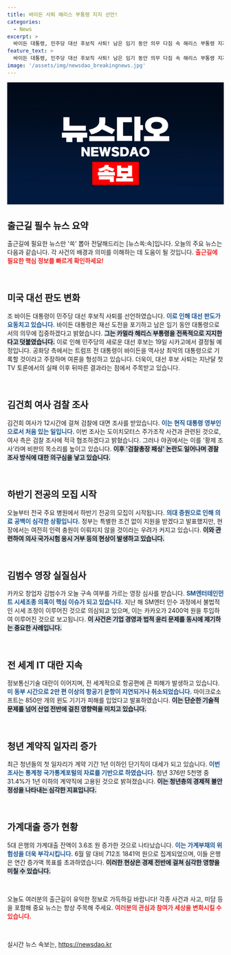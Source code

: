 ```yaml
---
title: 바이든 사퇴 해리스 부통령 지지 선언!
categories:
  - News
excerpt: >
  바이든 대통령, 민주당 대선 후보직 사퇴! 남은 임기 동안 의무 다짐 속 해리스 부통령 지지 밝혀. 공화당은 바이든의 결정에 강력한 반발, 미 대선판이 요동치고 있다. 클릭하고 더 알아보세요!
feature_text: >
  바이든 대통령, 민주당 대선 후보직 사퇴! 남은 임기 동안 의무 다짐 속 해리스 부통령 지지 밝혀. 공화당은 바이든의 결정에 강력한 반발, 미 대선판이 요동치고 있다. 클릭하고 더 알아보세요!
image: '/assets/img/newsdao_breakingnews.jpg'
---
```


<p><img src="/assets/img/newsdao_breakingnews.jpg" alt="ranknews 속보" /></p>

<h2 data-ke-size="size26">출근길 필수 뉴스 요약</h2>

<p data-ke-size="size16">출근길에 필요한 뉴스만 '쏙' 뽑아 전달해드리는 [뉴스쏙:속]입니다. 오늘의 주요 뉴스는 다음과 같습니다. 각 사건의 배경과 의미를 이해하는 데 도움이 될 것입니다. <b><span style="color: #ee2323;">출근길에 필요한 핵심 정보를 빠르게 확인하세요!</span></b></p>

<p data-ke-size="size16">&nbsp;</p>

<h2 data-ke-size="size26">미국 대선 판도 변화</h2>

<p data-ke-size="size16">조 바이든 대통령이 민주당 대선 후보직 사퇴를 선언하였습니다. <b><span style="color: #1a5490;">이로 인해 대선 판도가 요동치고 있습니다.</span></b> 바이든 대통령은 재선 도전을 포기하고 남은 임기 동안 대통령으로서의 의무에 집중하겠다고 밝혔습니다. <b><span style="background-color: #21538527;">그는 카멀라 해리스 부통령을 전폭적으로 지지한다고 덧붙였습니다.</span></b> 이로 인해 민주당의 새로운 대선 후보는 19일 시카고에서 결정될 예정입니다. 공화당 측에서는 트럼프 전 대통령이 바이든을 역사상 최악의 대통령으로 기록할 것이라고 주장하며 여론을 형성하고 있습니다. 더욱이, 대선 후보 사퇴는 지난달 첫 TV 토론에서의 실패 이후 뒤따른 결과라는 점에서 주목받고 있습니다.</p>

<p data-ke-size="size16">&nbsp;</p>

<h2 data-ke-size="size26">김건희 여사 검찰 조사</h2>

<p data-ke-size="size16">김건희 여사가 12시간에 걸쳐 검찰에 대면 조사를 받았습니다. <b><span style="color: #1a5490;">이는 현직 대통령 영부인으로서 처음 있는 일입니다.</span></b> 이번 조사는 도이치모터스 주가조작 사건과 관련된 것으로, 여사 측은 검찰 조사에 적극 협조하겠다고 밝혔습니다. 그러나 야권에서는 이를 '황제 조사'라며 비판의 목소리를 높이고 있습니다. <b><span style="background-color: #21538527;">이후 '검찰총장 패싱' 논란도 일어나며 경찰 조사 방식에 대한 의구심을 낳고 있습니다.</span></b></p>

<p data-ke-size="size16">&nbsp;</p>

<h2 data-ke-size="size26">하반기 전공의 모집 시작</h2>

<p data-ke-size="size16">오늘부터 전국 주요 병원에서 하반기 전공의 모집이 시작됩니다. <b><span style="color: #1a5490;">의대 증원으로 인해 의료 공백이 심각한 상황입니다.</span></b> 정부는 특별한 조건 없이 지원을 받겠다고 발표했지만, 현장에서는 여전히 인력 충원이 이뤄지지 않을 것이라는 우려가 커지고 있습니다. <b><span style="background-color: #21538527;">이와 관련하여 의사 국가시험 응시 거부 등의 현상이 발생하고 있습니다.</span></b></p>

<p data-ke-size="size16">&nbsp;</p>

<h2 data-ke-size="size26">김범수 영장 실질심사</h2>

<p data-ke-size="size16">카카오 창업자 김범수가 오늘 구속 여부를 가르는 영장 심사를 받습니다. <b><span style="color: #1a5490;">SM엔터테인먼트 시세조종 의혹이 핵심 이슈가 되고 있습니다.</span></b> 지난 해 SM엔터 인수 과정에서 불법적인 시세 조정이 이루어진 것으로 의심되고 있으며, 이는 카카오가 2400억 원을 투입하여 이루어진 것으로 보고됩니다. <b><span style="background-color: #21538527;">이 사건은 기업 경영과 법적 윤리 문제를 동시에 제기하는 중요한 사례입니다.</span></b></p>

<p data-ke-size="size16">&nbsp;</p>

<h2 data-ke-size="size26">전 세계 IT 대란 지속</h2>

<p data-ke-size="size16">정보통신기술 대란이 이어지며, 전 세계적으로 항공편에 큰 피해가 발생하고 있습니다. <b><span style="color: #1a5490;">미 동부 시간으로 2만 편 이상의 항공기 운항이 지연되거나 취소되었습니다.</span></b> 마이크로소프트는 850만 개의 윈도 기기가 피해를 입었다고 발표하였습니다. <b><span style="background-color: #21538527;">이는 단순한 기술적 문제를 넘어 산업 전반에 걸친 영향력을 미치고 있습니다.</span></b></p>

<p data-ke-size="size16">&nbsp;</p>

<h2 data-ke-size="size26">청년 계약직 일자리 증가</h2>

<p data-ke-size="size16">최근 청년들의 첫 일자리가 계약 기간 1년 이하인 단기직이 대세가 되고 있습니다. <b><span style="color: #1a5490;">이번 조사는 통계청 국가통계포털의 자료를 기반으로 하였습니다.</span></b> 청년 376만 5천명 중 31.4%가 1년 이하의 계약직에 고용된 것으로 밝혀졌습니다. <b><span style="background-color: #21538527;">이는 청년층의 경제적 불안정성을 나타내는 심각한 지표입니다.</span></b></p>

<p data-ke-size="size16">&nbsp;</p>

<h2 data-ke-size="size26">가계대출 증가 현황</h2>

<p data-ke-size="size16">5대 은행의 가계대출 잔액이 3.6조 원 증가한 것으로 나타났습니다. <b><span style="color: #1a5490;">이는 가계부채의 위험성을 더욱 부각시킵니다.</span></b> 6월 말 대비 712조 1841억 원으로 집계되었으며, 이들 은행은 연간 증가액 목표를 초과하였습니다. <b><span style="background-color: #21538527;">이러한 현상은 경제 전반에 걸쳐 심각한 영향을 미칠 수 있습니다.</span></b></p>

<p data-ke-size="size16">&nbsp;</p>

<p data-ke-size="size16">오늘도 여러분의 출근길이 유익한 정보로 가득하길 바랍니다! 각종 사건과 사고, 미담 등을 포함해 중요 뉴스는 항상 주목해 주세요. <b><span style="color: #ee2323;">여러분의 관심과 참여가 세상을 변화시킬 수 있습니다.</span></b></p>

<p data-ke-size="size16">&nbsp;</p>
실시간 뉴스 속보는, <a href="https://newsdao.kr" rel="dofollow">https://newsdao.kr</a>


